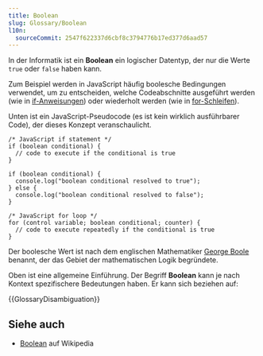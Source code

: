 ```yaml
---
title: Boolean
slug: Glossary/Boolean
l10n:
  sourceCommit: 2547f622337d6cbf8c3794776b17ed377d6aad57
---
```


In der Informatik ist ein **Boolean** ein logischer Datentyp, der nur die Werte `true` oder `false` haben kann.

Zum Beispiel werden in JavaScript häufig boolesche Bedingungen verwendet, um zu entscheiden, welche Codeabschnitte ausgeführt werden (wie in [if-Anweisungen](/de/docs/Web/JavaScript/Reference/Statements/if...else)) oder wiederholt werden (wie in [for-Schleifen](/de/docs/Web/JavaScript/Reference/Statements/for)).

Unten ist ein JavaScript-Pseudocode (es ist kein wirklich ausführbarer Code), der dieses Konzept veranschaulicht.

```js-nolint
/* JavaScript if statement */
if (boolean conditional) {
  // code to execute if the conditional is true
}

if (boolean conditional) {
  console.log("boolean conditional resolved to true");
} else {
  console.log("boolean conditional resolved to false");
}

/* JavaScript for loop */
for (control variable; boolean conditional; counter) {
  // code to execute repeatedly if the conditional is true
}
```

Der boolesche Wert ist nach dem englischen Mathematiker [George Boole](https://en.wikipedia.org/wiki/George_Boole) benannt, der das Gebiet der mathematischen Logik begründete.

Oben ist eine allgemeine Einführung. Der Begriff **Boolean** kann je nach Kontext spezifischere Bedeutungen haben. Er kann sich beziehen auf:

{{GlossaryDisambiguation}}

## Siehe auch

- [Boolean](https://en.wikipedia.org/wiki/Boolean_data_type) auf Wikipedia
